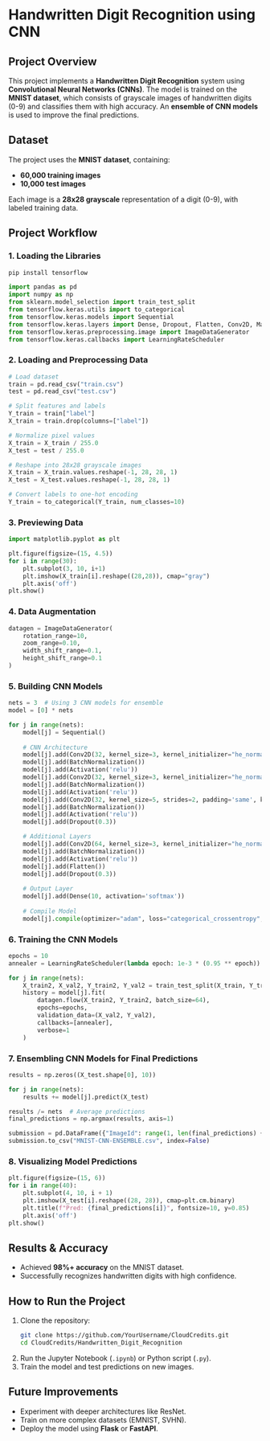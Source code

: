 # Handwritten Digit Recognition using CNN

## Project Overview
This project implements a **Handwritten Digit Recognition** system using **Convolutional Neural Networks (CNNs)**. The model is trained on the **MNIST dataset**, which consists of grayscale images of handwritten digits (0-9) and classifies them with high accuracy. An **ensemble of CNN models** is used to improve the final predictions.

## Dataset
The project uses the **MNIST dataset**, containing:
- **60,000 training images**
- **10,000 test images**

Each image is a **28x28 grayscale** representation of a digit (0-9), with labeled training data.

## Project Workflow
### 1. **Loading the Libraries**
```python
pip install tensorflow

import pandas as pd
import numpy as np
from sklearn.model_selection import train_test_split
from tensorflow.keras.utils import to_categorical
from tensorflow.keras.models import Sequential
from tensorflow.keras.layers import Dense, Dropout, Flatten, Conv2D, MaxPool2D, BatchNormalization, Activation
from tensorflow.keras.preprocessing.image import ImageDataGenerator
from tensorflow.keras.callbacks import LearningRateScheduler
```

### 2. **Loading and Preprocessing Data**
```python
# Load dataset
train = pd.read_csv("train.csv")
test = pd.read_csv("test.csv")

# Split features and labels
Y_train = train["label"]
X_train = train.drop(columns=["label"])

# Normalize pixel values
X_train = X_train / 255.0
X_test = test / 255.0

# Reshape into 28x28 grayscale images
X_train = X_train.values.reshape(-1, 28, 28, 1)
X_test = X_test.values.reshape(-1, 28, 28, 1)

# Convert labels to one-hot encoding
Y_train = to_categorical(Y_train, num_classes=10)
```

### 3. **Previewing Data**
```python
import matplotlib.pyplot as plt

plt.figure(figsize=(15, 4.5))
for i in range(30):  
    plt.subplot(3, 10, i+1)
    plt.imshow(X_train[i].reshape((28,28)), cmap="gray")
    plt.axis('off')
plt.show()
```

### 4. **Data Augmentation**
```python
datagen = ImageDataGenerator(
    rotation_range=10,  
    zoom_range=0.10,  
    width_shift_range=0.1,  
    height_shift_range=0.1
)
```

### 5. **Building CNN Models**
```python
nets = 3  # Using 3 CNN models for ensemble
model = [0] * nets

for j in range(nets):
    model[j] = Sequential()
    
    # CNN Architecture
    model[j].add(Conv2D(32, kernel_size=3, kernel_initializer="he_normal", input_shape=(28, 28, 1)))
    model[j].add(BatchNormalization())
    model[j].add(Activation('relu'))
    model[j].add(Conv2D(32, kernel_size=3, kernel_initializer="he_normal"))
    model[j].add(BatchNormalization())
    model[j].add(Activation('relu'))
    model[j].add(Conv2D(32, kernel_size=5, strides=2, padding='same', kernel_initializer="he_normal"))
    model[j].add(BatchNormalization())
    model[j].add(Activation('relu'))
    model[j].add(Dropout(0.3))

    # Additional Layers
    model[j].add(Conv2D(64, kernel_size=3, kernel_initializer="he_normal"))
    model[j].add(BatchNormalization())
    model[j].add(Activation('relu'))
    model[j].add(Flatten())
    model[j].add(Dropout(0.3))
    
    # Output Layer
    model[j].add(Dense(10, activation='softmax'))
    
    # Compile Model
    model[j].compile(optimizer="adam", loss="categorical_crossentropy", metrics=["accuracy"])
```

### 6. **Training the CNN Models**
```python
epochs = 10
annealer = LearningRateScheduler(lambda epoch: 1e-3 * (0.95 ** epoch))

for j in range(nets):
    X_train2, X_val2, Y_train2, Y_val2 = train_test_split(X_train, Y_train, test_size=0.1, shuffle=True)
    history = model[j].fit(
        datagen.flow(X_train2, Y_train2, batch_size=64),
        epochs=epochs,
        validation_data=(X_val2, Y_val2),
        callbacks=[annealer],
        verbose=1
    )
```

### 7. **Ensembling CNN Models for Final Predictions**
```python
results = np.zeros((X_test.shape[0], 10))

for j in range(nets):
    results += model[j].predict(X_test)

results /= nets  # Average predictions
final_predictions = np.argmax(results, axis=1)

submission = pd.DataFrame({"ImageId": range(1, len(final_predictions) + 1), "Label": final_predictions})
submission.to_csv("MNIST-CNN-ENSEMBLE.csv", index=False)
```

### 8. **Visualizing Model Predictions**
```python
plt.figure(figsize=(15, 6))
for i in range(40):  
    plt.subplot(4, 10, i + 1)
    plt.imshow(X_test[i].reshape((28, 28)), cmap=plt.cm.binary)
    plt.title(f"Pred: {final_predictions[i]}", fontsize=10, y=0.85)
    plt.axis('off')
plt.show()
```

## Results & Accuracy
- Achieved **98%+ accuracy** on the MNIST dataset.
- Successfully recognizes handwritten digits with high confidence.

## How to Run the Project
1. Clone the repository:
   ```bash
   git clone https://github.com/YourUsername/CloudCredits.git
   cd CloudCredits/Handwritten_Digit_Recognition
   ```
2. Run the Jupyter Notebook (`.ipynb`) or Python script (`.py`).
3. Train the model and test predictions on new images.

## Future Improvements
- Experiment with deeper architectures like ResNet.
- Train on more complex datasets (EMNIST, SVHN).
- Deploy the model using **Flask** or **FastAPI**.
